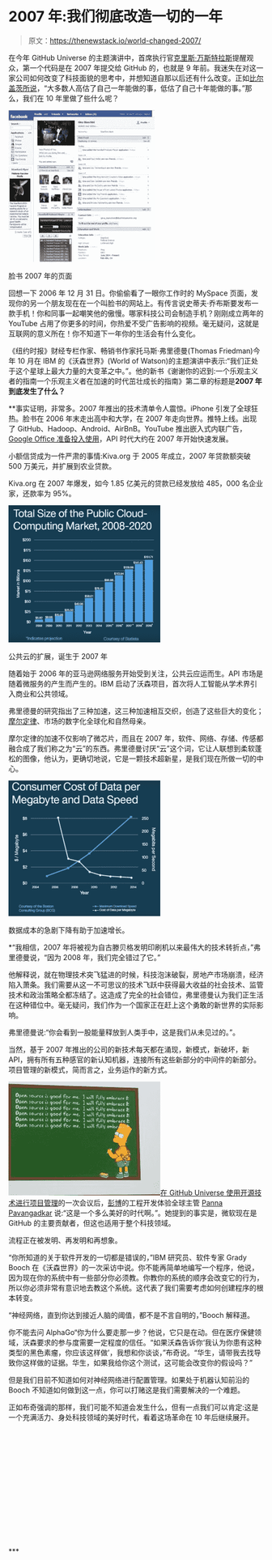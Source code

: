 # 2007 年:我们彻底改造一切的一年

> 原文：<https://thenewstack.io/world-changed-2007/>

在今年 GitHub Universe 的主题演讲中，首席执行官[克里斯·万斯特拉斯](https://www.linkedin.com/in/chriswanstrath)提醒观众，第一个代码是在 2007 年提交给 GitHub 的，也就是 9 年前。我迷失在对这一家公司如何改变了科技面貌的思考中，并想知道自那以后还有什么改变。正如[比尔盖茨所说](http://www.goodreads.com/quotes/302999-most-people-overestimate-what-they-can-do-in-one-year)，“大多数人高估了自己一年能做的事，低估了自己十年能做的事。”那么，我们在 10 年里做了些什么呢？

![Facebook's page in 2007](img/44645160854c040af2098c2c0de64fd9.png)

脸书 2007 年的页面

回想一下 2006 年 12 月 31 日。你偷偷看了一眼你工作时的 MySpace 页面，发现你的另一个朋友现在在一个叫脸书的网站上。有传言说史蒂夫·乔布斯要发布一款手机！你和同事一起嘲笑他的傲慢。哪家科技公司会制造手机？刚刚成立两年的 YouTube 占用了你更多的时间，你热爱不受广告影响的视频。毫无疑问，这就是互联网的意义所在！你不知道下一年你的生活会有什么变化。

《纽约时报》财经专栏作家、畅销书作家托马斯·弗里德曼(Thomas Friedman)今年 10 月在 IBM 的《沃森世界》(World of Watson)的主题演讲中表示:“我们正处于这个星球上最大力量的大变革之中。”。他的新书《谢谢你的迟到:一个乐观主义者的指南一个乐观主义者在加速的时代茁壮成长的指南》第二章的标题是**2007 年到底发生了什么？**

 **事实证明，非常多。2007 年推出的技术清单令人震惊。iPhone 引发了全球狂热。脸书在 2006 年末走出高中和大学，在 2007 年走向世界。推特上线。出现了 GitHub、Hadoop、Android、AirBnB。YouTube 推出嵌入式内联广告， [Google Office 准备投入使用](https://gigaom.com/2007/12/23/google-2007/)，API 时代大约在 2007 年开始快速发展。

小额信贷成为一件严肃的事情:Kiva.org 于 2005 年成立，2007 年贷款额突破 500 万美元，并扩展到农业贷款。

Kiva.org 在 2007 年爆发，如今 1.85 亿美元的贷款已经发放给 485，000 名企业家，还款率为 95%。

![The expansion of the Public Cloud, born in 2007](img/b062613ac036e198508f740eff3b97e8.png)

公共云的扩展，诞生于 2007 年

随着始于 2006 年的亚马逊网络服务开始受到关注，公共云应运而生。API 市场是随着微服务的产生而产生的。IBM 启动了沃森项目，首次将人工智能从学术界引入商业和公共领域。

弗里德曼的研究指出了三种加速，这三种加速相互交织，创造了这些巨大的变化；[摩尔定律](https://thenewstack.io/farewell-moores-law/)、市场的数字化全球化和自然母亲。

摩尔定律的加速不仅影响了微芯片，而且在 2007 年，软件、网络、存储、传感都融合成了我们称之为“云”的东西。弗里德曼讨厌“云”这个词，它让人联想到柔软蓬松的图像，他认为，更确切地说，它是一颗技术超新星，是我们现在所做一切的中心。

![The precipitous drop in data costs help fuel the acceleration. ](img/a231bd13c89b0f749244c65a7e7228bf.png)

数据成本的急剧下降有助于加速增长。

 *“我相信，2007 年将被视为自古滕贝格发明印刷机以来最伟大的技术转折点，”弗里德曼说，“因为 2008 年，我们完全错过了它。”

他解释说，就在物理技术突飞猛进的时候，科技泡沫破裂，房地产市场崩溃，经济陷入萧条。我们需要从这一不可思议的技术飞跃中获得最大收益的社会技术、监管技术和政治策略全都冻结了。这造成了完全的社会错位，弗里德曼认为我们正生活在这种错位中。毫无疑问，我们作为一个国家正在赶上这个勇敢的新世界的实际影响。

弗里德曼说:“你会看到一股能量释放到人类手中，这是我们从未见过的。”。

当然，基于 2007 年推出的公司的新技术每天都在涌现，新模式，新破坏，新 API，拥有所有五种感官的新认知机器，连接所有这些新部分的中间件的新部分。项目管理的新模式，简而言之，业务运作的新方式。

![github-universe-message-is-true](img/c8155c2efc0c6622871d7f7b9cb12910.png)[在 GitHub Universe 使用开源技术进行项目管理](https://thenewstack.io/github-bloomberg-talk-using-innersource-build-open-source-project-development-behind-company-firewalls/)的一次会议后，[彭博](http://www.bloomberg.com/company/)的工程开发体验全球主管 [Panna Pavangadkar](https://twitter.com/pannasingh) 说:“这是一个多么美好的时代啊。”。她提到的事实是，微软现在是 GitHub 的主要贡献者，但这也适用于整个科技领域。

流程正在被发明、再发明和再想象。

“你所知道的关于软件开发的一切都是错误的，”IBM 研究员、软件专家 Grady Booch 在《沃森世界》的一次采访中说。你不能再简单地编写一个程序，他说，因为现在你的系统中有一些部分你必须教。你教你的系统的顺序会改变它的行为，所以你必须非常有意识地去教这个系统。这代表了我们需要考虑如何创建程序的根本转变。

“神经网络，直到你达到接近人脑的阈值，都不是不言自明的，”Booch 解释道。

你不能去问 AlphaGo“你为什么要走那一步？他说，它只是在动。但在医疗保健领域，沃森要求的参与度需要一定程度的信任。“如果沃森告诉你‘我认为你患有这种类型的黑色素瘤，你应该这样做’，我想和你谈谈，”布奇说。“华生，请带我去找导致你这样做的证据。华生，如果我给你这个测试，这可能会改变你的假设吗？”

但是我们目前不知道如何对神经网络进行配置管理。如果处于机器认知前沿的 Booch 不知道如何做到这一点，你可以打赌这是我们需要解决的一个难题。

正如布奇强调的那样，我们可能不知道会发生什么，但有一点我们可以肯定:这是一个充满活力、身处科技领域的美好时代，看着这场革命在 10 年后继续展开。

<svg xmlns:xlink="http://www.w3.org/1999/xlink" viewBox="0 0 68 31" version="1.1"><title>Group</title> <desc>Created with Sketch.</desc></svg>***